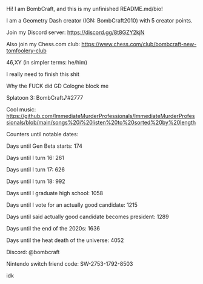 Hi! I am BombCraft, and this is my unfinished README.md/bio!

I am a Geometry Dash creator (IGN: BombCraft2010) with 5 creator points.

Join my Discord server: https://discord.gg/8t8GZY2kjN

Also join my Chess.com club: https://www.chess.com/club/bombcraft-new-tomfoolery-club

46,XY (in simpler terms: he/him)

I really need to finish this shit

Why the FUCK did GD Cologne block me

Splatoon 3: BombCraft♪#2777

Cool music: https://github.com/ImmediateMurderProfessionals/ImmediateMurderProfessionals/blob/main/songs%20i%20listen%20to%20sorted%20by%20length

Counters until notable dates:

Days until Gen Beta starts: 174

Days until I turn 16: 261

Days until I turn 17: 626

Days until I turn 18: 992

Days until I graduate high school: 1058

Days until I vote for an actually good candidate: 1215

Days until said actually good candidate becomes president: 1289

Days until the end of the 2020s: 1636

Days until the heat death of the universe: 4052

Discord: @bombcraft

Nintendo switch friend code: SW-2753-1792-8503

idk
